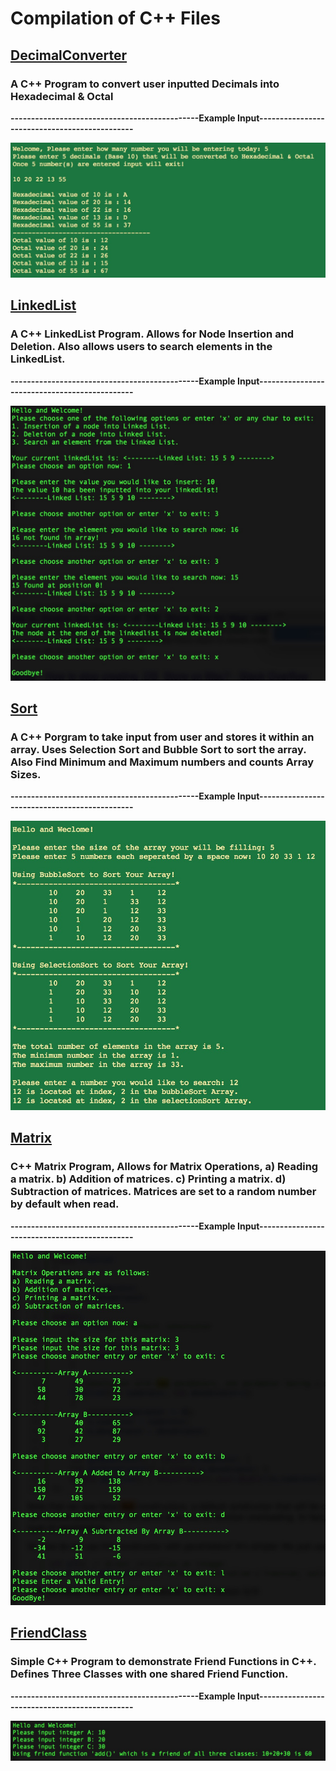 # Compilation of C++ Files

## [DecimalConverter](https://github.com/AlisikanderAhmed/C-Plus-Plus/tree/master/DecimalConverter)
### A C++ Program to convert user inputted Decimals into Hexadecimal & Octal
**----------------------------------------------Example Input----------------------------------------------**

![Alt text](https://github.com/AlisikanderAhmed/C-Plus-Plus/blob/master/Images/HexToDec.jpg)

## [LinkedList](https://github.com/AlisikanderAhmed/C-Plus-Plus/blob/master/LinkedList/)
### A C++ LinkedList Program. Allows for Node Insertion and Deletion. Also allows users to search elements in the LinkedList.
**----------------------------------------------Example Input----------------------------------------------**

![Alt text](https://github.com/AlisikanderAhmed/C-Plus-Plus/blob/master/Images/LinkedList.jpg)

## [Sort](https://github.com/AlisikanderAhmed/C-Plus-Plus/tree/master/Sort)
### A C++ Porgram to take input from user and stores it within an array. Uses Selection Sort and Bubble Sort to sort the array. Also Find Minimum and Maximum numbers and counts Array Sizes.
**----------------------------------------------Example Input----------------------------------------------**

![Alt text](https://github.com/AlisikanderAhmed/C-Plus-Plus/blob/master/Images/Sort.jpg)

## [Matrix](https://github.com/AlisikanderAhmed/C-Plus-Plus/tree/master/Matrix)
### C++ Matrix Program, Allows for Matrix Operations, a) Reading a matrix. b) Addition of matrices. c) Printing a matrix. d) Subtraction of matrices. Matrices are set to a random number by default when read.
**----------------------------------------------Example Input----------------------------------------------**

![Alt text](https://github.com/AlisikanderAhmed/C-Plus-Plus/blob/master/Images/Matrix.jpg)

## [FriendClass](https://github.com/AlisikanderAhmed/C-Plus-Plus/tree/master/FriendClass)
### Simple C++ Program to demonstrate Friend Functions in C++. Defines Three Classes with one shared Friend Function.  
**----------------------------------------------Example Input----------------------------------------------**

![Alt text](https://github.com/AlisikanderAhmed/C-Plus-Plus/blob/master/Images/FriendFunction.jpg)
